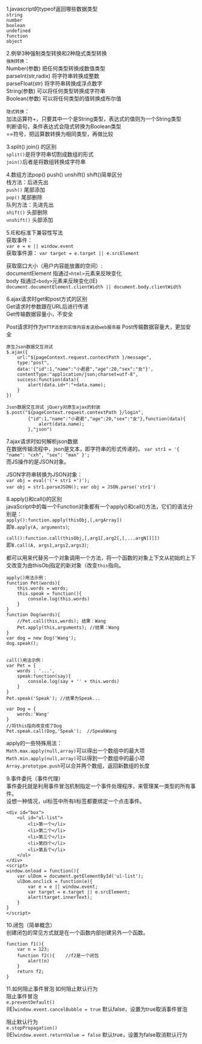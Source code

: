 1.javascript的typeof返回哪些数据类型  
`string`  
`number`  
`boolean`  
`undefined`  
`function`  
`object`  


2.例举3种强制类型转换和2种隐式类型转换  
`强制转换`：  
Number(参数) 把任何类型转换成数值类型  
parseInt(str,radix) 将字符串转换成整数  
parseFloat(str) 将字符串转换成浮点数字  
String(参数) 可以将任何类型转换成字符串  
Boolean(参数) 可以将任何类型的值转换成布尔值  

`隐式转换`：  
加法运算符+，只要其中一个是String类型，表达式的值则为一个String类型  
判断语句，条件表达式会隐式转换为Boolean类型  
==符号，把运算数转换为相同类型，再做比较

3.split() join() 的区别  
`split()`是将字符串切割成数组的形式  
`join()`后者是将数组转换成字符串  

4.数组方法pop() push() unshift() shift()简单区分  
栈方法：后进先出  
`push()` 尾部添加  
`pop()` 尾部删除  
队列方法：先进先出  
`shift()` 头部删除  
`unshift()` 头部添加  

5.IE和标准下兼容性写法  
获取事件：  
`var e = e || window.event`  
获取事件源：
`var target = e.target || e.srcElement`  

获取窗口大小（用户内容能放置的空间）:  
documentElement  指通过`<html>`元素来反映变化  
body   指通过`<body>`元素来反映变化(IE)  
`document.documentElement.clientWidth || document.body.clientWidth`

6.ajax请求时get和post方式的区别  
Get请求时参数跟在URL后进行传递  
Get传输数据容量小，不安全  

Post请求时作为`HTTP消息的实体内容发送给web服务器` Post传输数据容量大，更加安全
```
原生Json数据交互测试
$.ajax({
    url:"${pageContext.request.contextPath }/message",
    type:"post",
    data:'{"id":1,"name":"小君君","age":20,"sex":"女"}',
    contentType:"application/json;charset=utf-8",
    success:function(data){
        alert(data.id+":"+data.name);
    }
})

Json数据交互测试 jQuery对原生ajax的封装
$.post("${pageContext.request.contextPath }/login",
        {"id":1,"name":"小君君","age":20,"sex":"女"},function(data){
            alert(data.name);
        },"json")
``` 

7.ajax请求时如何解析json数据  
在数据传输流程中，json是文本，即字符串的形式传递的， 
`var str1 = '{ "name": "cxh", "sex": "man" }';`   
而JS操作的是JSON对象。  

JSON字符串转换为JSON对象：  
`var obj = eval('('+ str1 +')');`  
`var obj = str1.parseJSON();`
`var obj = JSON.parse('str1')`

8.apply()和call()的区别  
javaScript中的每一个Function对象都有一个apply()和call()方法，它们的语法分别是：  
`apply():function.apply(thisObj,[,argArray])`  
即`B.apply(A, arguments)`;  

`call():function.call(thisObj,[,arg1[,arg2[,[,...argN]]]])`  
即`B.call(A, args1,args2,args3)`;  

都可以用来代替另一个对象调用一个方法，将一个函数的对象上下文从初始的上下文改变为由thisObj指定的新对象（改变`this`指向。
```
apply()用法示例：
function Pet(words){
    this.words = words;
    this.speak = function(){
        console.log(this.words)
    }
}
function Dog(words){
    //Pet.call(this,words); 结果：Wang
    Pet.apply(this,arguments); //结果：Wang
}
var dog = new Dog('Wang');
dog.speak();


call()用法示例：
var Pet = {
    words : '...',
    speak:function(say){
        console.log(say + '' + this.words)
    }
}
Pet.speak('Speak'); //结果为Speak...

var Dog = {
    words:'Wang'
}
//将this指向改变成了Dog
Pet.speak.call(Dog,'Speak');  //SpeakWang
```
apply的一些特殊用法：  
`Math.max.apply(null,array)`可以得出一个数组中的最大项  
`Math.min.apply(null,array)`可以得到一个数组中的最小项
`Array.prototype.push`可以合并两个数组，返回新数组的长度  

9.事件委托（事件代理）  
事件委托就是利用事件冒泡机制指定一个事件处理程序，来管理某一类型的所有事件。  
设想一种情况，ul标签中所有li标签都要绑定一个点击事件。
```
<div id="box">
    <ul id="ul-list">
        <li>第一个</li>
        <li>第二个</li>
        <li>第三个</li>
        <li>第四个</li>
        <li>第五个</li>
    </ul>
</div>
<script>
window.onload = function(){
    var ulDom = document.getElementById('ul-list');
    ulDom.onclick = function(e){
        var e = e || window.event;
        var target = e.target || e.srcElement;
        alert(target.innerText);
    }
}
</script>
```

10.闭包（简单概念）  
创建闭包的常见方式就是在一个函数内部创建另外一个函数。  
```
function f1(){
    var n = 123;
    function f2(){    //f2是一个闭包
        alert(n)
    }    
    return f2;
}
```

11.如何阻止事件冒泡 如何阻止默认行为  
阻止事件冒泡  
`e.preventDefault()`   
(IE)`window.event.cancelBubble = true` 默认false，设置为true取消事件冒泡

阻止默认行为  
`e.stopPropagation()`    
(IE)`window.event.returnValue = false`  默认true，设置为false取消默认行为


